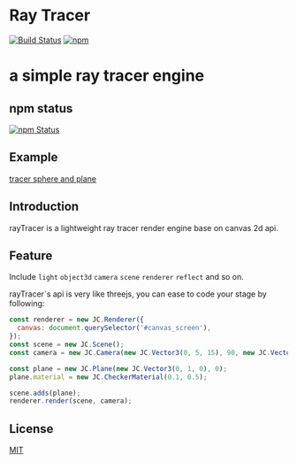 # Ray Tracer
[![Build Status](https://img.shields.io/travis/jasonChen1982/raytracer.svg?style=flat-square)](https://travis-ci.org/jasonChen1982/raytracer)
[![npm](https://img.shields.io/npm/v/raytracer.svg?style=flat-square)](https://jasonchen1982.github.io/raytracer/)


# a simple ray tracer engine

## npm status
[![npm Status](https://nodei.co/npm/raytracer.png?downloads=true&stars=true)](https://www.npmjs.com/package/raytracer)

## Example
[tracer sphere and plane][ray-tracer]

## Introduction

rayTracer is a lightweight ray tracer render engine base on canvas 2d api.

## Feature

Include `light` `object3d` `camera` `scene` `renderer` `reflect` and so on.

rayTracer`s api is very like threejs, you can ease to code your stage by following:

```javascript
const renderer = new JC.Renderer({
  canvas: document.querySelector('#canvas_screen'),
});
const scene = new JC.Scene();
const camera = new JC.Camera(new JC.Vector3(0, 5, 15), 90, new JC.Vector3(0, 0, -1), new JC.Vector3(0, 1, 0));

const plane = new JC.Plane(new JC.Vector3(0, 1, 0), 0);
plane.material = new JC.CheckerMaterial(0.1, 0.5);

scene.adds(plane);
renderer.render(scene, camera);
```

## License

[MIT](http://opensource.org/licenses/MIT)

[ray-tracer]:https://jasonchen1982.github.io/rayTracer/examples/demo1/ "rayTracer demo"
